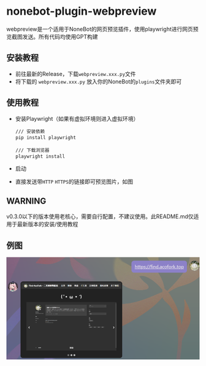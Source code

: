 # nonebot-plugin-webpreview
webpreview是一个适用于NoneBot的网页预览插件，使用playwright进行网页预览截图发送。所有代码均使用GPT构建

## 安装教程
 - 前往最新的Release，下载`webpreview.xxx.py`文件
 - 将下载的 `webpreview.xxx.py` 放入你的NoneBot的`plugins`文件夹即可
   
## 使用教程
 - 安装Playwright（如果有虚拟环境则进入虚拟环境）
   
   ```
   /// 安装依赖
   pip install playwright

   /// 下载浏览器
   playwright install
   ```
   
 - 启动
   

 - 直接发送带`HTTP` `HTTPS`的链接即可预览图片，如图

## WARNING
v0.3.0以下的版本使用老核心，需要自行配置，不建议使用。此README.md仅适用于最新版本的安装/使用教程

## 例图
![例图](eg.png)
